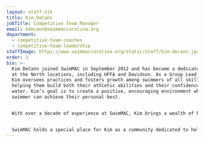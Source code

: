 ```yaml
---
layout: staff.njk
title: Kim DeCann
jobTitle: Competitive Team Manager
email: kdecann@swimmaccarolina.org
department:
  - competitive-team-coaches
  - competitive-team-leadership
staffImage: https://www.swimmaccarolina.org/static/staff/kim-decann.jpg
order: 3
bio: >-
  Kim DeCann joined SwimMAC in September 2012 and has become a dedicated leader
  at the North locations, including HFFA and Davidson. As a Group Lead Coach,
  Kim oversees practices and fosters growth among swimmers of all skill levels,
  helping them build both their athletic abilities and their confidence in the
  water. Kim’s goal is to create a positive, encouraging environment where each
  swimmer can achieve their personal best.


  With over a decade of experience at SwimMAC, Kim brings a wealth of knowledge and a passion for coaching that makes her a key asset to the team. Her expertise spans everything from technique and skill development to cultivating teamwork and resilience among her swimmers. Kim is committed to SwimMAC’s mission of excellence, and she aims to guide each swimmer on a path to success, both in and out of the pool.


  SwimMAC holds a special place for Kim as a community dedicated to helping swimmers reach their potential, and she finds fulfillment in contributing to this legacy of excellence.
---
```

